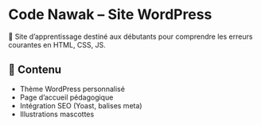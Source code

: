 # Code Nawak – Site WordPress

🎯 Site d’apprentissage destiné aux débutants pour comprendre les erreurs courantes en HTML, CSS, JS.

## 🔧 Contenu
- Thème WordPress personnalisé
- Page d’accueil pédagogique
- Intégration SEO (Yoast, balises meta)
- Illustrations mascottes
